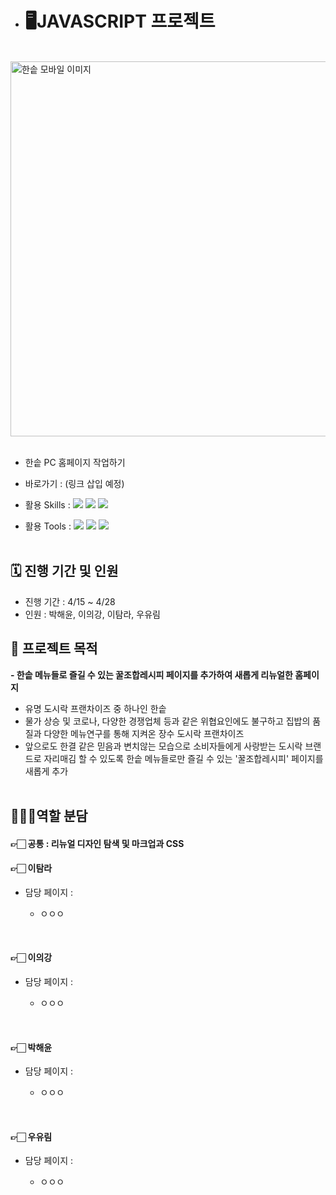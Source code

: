 - # 🖥️JAVASCRIPT 프로젝트

<br>

<img width="600" alt="한솥 모바일 이미지" src="https://private-user-images.githubusercontent.com/168395738/339233503-7feb293f-eb6e-49f9-a7bc-a88d5c1bcf8b.png?jwt=eyJhbGciOiJIUzI1NiIsInR5cCI6IkpXVCJ9.eyJpc3MiOiJnaXRodWIuY29tIiwiYXVkIjoicmF3LmdpdGh1YnVzZXJjb250ZW50LmNvbSIsImtleSI6ImtleTUiLCJleHAiOjE3MTgyNjEyNjUsIm5iZiI6MTcxODI2MDk2NSwicGF0aCI6Ii8xNjgzOTU3MzgvMzM5MjMzNTAzLTdmZWIyOTNmLWViNmUtNDlmOS1hN2JjLWE4OGQ1YzFiY2Y4Yi5wbmc_WC1BbXotQWxnb3JpdGhtPUFXUzQtSE1BQy1TSEEyNTYmWC1BbXotQ3JlZGVudGlhbD1BS0lBVkNPRFlMU0E1M1BRSzRaQSUyRjIwMjQwNjEzJTJGdXMtZWFzdC0xJTJGczMlMkZhd3M0X3JlcXVlc3QmWC1BbXotRGF0ZT0yMDI0MDYxM1QwNjQyNDVaJlgtQW16LUV4cGlyZXM9MzAwJlgtQW16LVNpZ25hdHVyZT0zMjY5NjFhMjFiMjA5Nzk2ZjU4MzIwNWQ2ZDViMzg4MGU1MDRhZjI1MTZhODc5NTgxYTdhMTI5NDg1NDIwNzk1JlgtQW16LVNpZ25lZEhlYWRlcnM9aG9zdCZhY3Rvcl9pZD0wJmtleV9pZD0wJnJlcG9faWQ9MCJ9.-oNhRSwJeH-abylRJ1s_S3IhC0Jsf0s808zFUiPgIe4">

<br>
<br>

- 한솥 PC 홈페이지 작업하기
- 바로가기 : (링크 삽입 예정)

- 활용 Skills : <img src="https://img.shields.io/badge/HTML5-E34F26?style=flat&logo=HTML5&logoColor=white" /> <img src="https://img.shields.io/badge/CSS3-1572B6?style=flat&logo=CSS3&logoColor=white" /> <img src="https://img.shields.io/badge/JavaScript-F7DF1E?style=flat&logo=JavaScript&logoColor=white" /> 
- 활용 Tools : <img src="https://img.shields.io/badge/Figma-F24E1E?style=flat&logo=Figma&logoColor=white" /> <img src="https://img.shields.io/badge/Slack-4A154B?style=flat&logo=Slack&logoColor=white" /> <img src="https://img.shields.io/badge/GitHub-181717?style=flat&logo=GitHub&logoColor=white" />
  <br>
  <br>

## 🗓️ 진행 기간 및 인원

- 진행 기간 : 4/15 ~ 4/28
- 인원 : 박해윤, 이의강, 이탐라, 우유림
  <br>

## 🎯 프로젝트 목적

**- 한솥 메뉴들로 즐길 수 있는 꿀조합레시피 페이지를 추가하여 새롭게 리뉴얼한 홈페이지**

- 유명 도시락 프랜차이즈 중 하나인 한솥
- 물가 상승 및 코로나, 다양한 경쟁업체 등과 같은 위협요인에도 불구하고 집밥의 품질과 다양한 메뉴연구를 통해 지켜온 장수 도시락 프랜차이즈
- 앞으로도 한결 같은 믿음과 변치않는 모습으로 소비자들에게 사랑받는 도시락 브랜드로 자리매김 할 수 있도록 한솥 메뉴들로만 즐길 수 있는 '꿀조합레시피' 페이지를 새롭게 추가
  <br>
  <br>

## 👩🏻‍💻역할 분담

#### 👉🏻 공통 : 리뉴얼 디자인 탐색 및 마크업과 CSS

#### 👉🏻 이탐라
- 담당 페이지 :
  - ㅇㅇㅇ

    <br>
#### 👉🏻 이의강
- 담당 페이지 :
  - ㅇㅇㅇ

    <br>
#### 👉🏻 박해윤
- 담당 페이지 :
  - ㅇㅇㅇ

    <br>
#### 👉🏻 우유림
- 담당 페이지 :
  - ㅇㅇㅇ

    <br>









